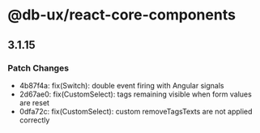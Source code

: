 # @db-ux/react-core-components

## 3.1.15

### Patch Changes

- 4b87f4a: fix(Switch): double event firing with Angular signals
- 2d67ae0: fix(CustomSelect): tags remaining visible when form values are reset
- 0dfa72c: fix(CustomSelect): custom removeTagsTexts are not applied correctly
